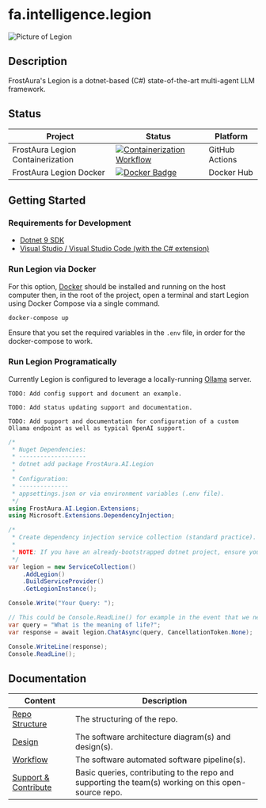 # fa.intelligence.legion
![Picture of Legion](https://github.com/faGH/fa.intelligence.legion/blob/main/.docs/icon.png?raw=true)
## Description
FrostAura's Legion is a dotnet-based (C#) state-of-the-art multi-agent LLM framework.

## Status
| Project | Status | Platform
| --- | --- | --- |
| FrostAura Legion Containerization | [![Containerization Workflow](https://github.com/faGH/fa.intelligence.legion/actions/workflows/containerization_workflow.yml/badge.svg)](https://github.com/faGH/fa.intelligence.legion/actions/workflows/containerization_workflow.yml) | GitHub Actions
| FrostAura Legion Docker | [![Docker Badge](https://dockeri.co/image/frostaura/legion)](https://dockeri.co/image/frostaura/legion) | Docker Hub 

## Getting Started
### Requirements for Development
- [Dotnet 9 SDK](https://dotnet.microsoft.com/en-us/download/dotnet/9.0)
- [Visual Studio / Visual Studio Code (with the C# extension)](https://code.visualstudio.com)
### Run Legion via Docker
For this option, [Docker](https://docs.docker.com/get-docker/) should be installed and running on the host computer then, in the root of the project, open a terminal and start Legion using Docker Compose via a single command.
```bash
docker-compose up
```
Ensure that you set the required variables in the `.env` file, in order for the docker-compose to work.
### Run Legion Programatically
Currently Legion is configured to leverage a locally-running [Ollama](https://ollama.com) server.

`TODO: Add config support and document an example.`

`TODO: Add status updating support and documentation.`

`TODO: Add support and documentation for configuration of a custom Ollama endpoint as well as typical OpenAI support.`
```csharp
/*
 * Nuget Dependencies:
 * -------------------
 * dotnet add package FrostAura.AI.Legion
 * 
 * Configuration:
 * --------------
 * appsettings.json or via environment variables (.env file).
 */
using FrostAura.AI.Legion.Extensions;
using Microsoft.Extensions.DependencyInjection;

/*
 * Create dependency injection service collection (standard practice).
 *
 * NOTE: If you have an already-bootstrapped dotnet project, ensure you call AddLegion() to your existing service collection.
 */
var legion = new ServiceCollection()
	.AddLegion()
	.BuildServiceProvider()
	.GetLegionInstance();

Console.Write("Your Query: ");

// This could be Console.ReadLine() for example in the event that we need user input.
var query = "What is the meaning of life?";
var response = await legion.ChatAsync(query, CancellationToken.None);

Console.WriteLine(response);
Console.ReadLine();
```

## Documentation
| Content | Description
| -- | -- |
| [Repo Structure](.docs/repo_structure.md) | The structuring of the repo.
| [Design](.docs/design.md) | The software architecture diagram(s) and design(s).
| [Workflow](.docs/workflow.md) | The software automated software pipeline(s).
| [Support & Contribute](.docs/support_contribute.md) | Basic queries, contributing to the repo and supporting the team(s) working on this open-source repo.
